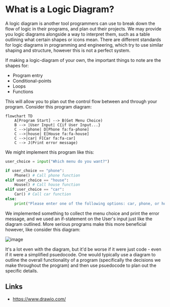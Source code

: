 # What is a Logic Diagram? 
A logic diagram is another tool programmers can use to break down the flow of logic in their programs, and plan out their projects. We may provide you logic diagrams alongside a way to interpret them, such as a table outlining what certain shapes or icons mean. There are different standards for logic diagrams in programming and engineering, which try to use similar shaping and structure, however this is not a perfect system. 

If making a logic-diagram of your own, the important things to note are the shapes for:
 - Program entry
 - Conditional-points 
 - Loops
 - Functions

This will allow you to plan out the control flow between and through your program. Consider this program diagram:

```mermaid
flowchart TD
    A[Program Start] --> B(Get Menu Choice)
    B --> |User Input| C{if User Input...}
    C -->|phone| D[Phone fa:fa-phone]
    C -->|house| E[House fa:fa-house]
    C -->|car| F[Car fa:fa-car]
    C --> J(Print error message)
```

We might implement this program like this:

```Python
user_choice = input("Which menu do you want?")

if user_choice == "phone":
    Phone() # Call phone function
elif user_choice == "house":
    House() # Call house function
elif user_choice == "car":
    Car() # Call car function
else:
    print("Please enter one of the following options: car, phone, or house.")
```

We implemented something to collect the menu choice and print the error message, and we used an if-statement on the User's input just like the diagram outlined. More serious programs make this more beneficial however, like consider this diagram:

![image](https://github.com/user-attachments/assets/7c026a2f-bb5c-423d-80f7-8908a6ada576)


It's a lot even with the diagram, but it'd be worse if it were just code - even if it were a simplified psuedocode. One would typically use a diagram to outline the overall functionality of a program (specifically the decisions we make throughout the program) and then use psuedocode to plan out the specific details. 

## Links
 - https://www.drawio.com/
